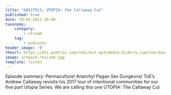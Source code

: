 ```yaml
---
title: "&#127911; UTOPIA: the Callaway Cut"
published: true
date: 29-03-2021 16:49
taxonomy:
    category:
        - stream
    tag:
        - podcasts
header_image: '0'
theurl: https://dts.podtrac.com/redirect.mp3/media.blubrry.com/toe/dovetail.prxu.org/toe/91e75a81-7f08-4c79-b980-2ddec8824a88/Episode_158_utopia_thecallawaycut.mp3
image: artwork-resized.jpg
template: listen
--- 
```

Episode summary: Permaculture! Anarchy! Pagan Sex Dungeons! ToE’s Andrew Callaway revisits his 2017 tour of intentional communities for our five part Utopia Series. We are calling this one UTOPIA: The Callaway Cut

